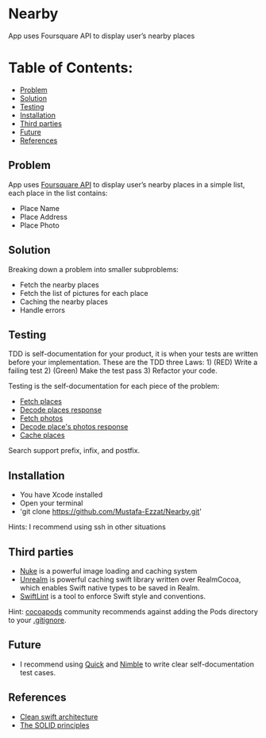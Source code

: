 # Nearby

App uses Foursquare API to display user’s nearby places 

# Table of Contents:
- [Problem](#problem)
- [Solution](#solution)
- [Testing](#testing)
- [Installation](#installation)
- [Third parties](#Third-parties)
- [Future](#future)
- [References](#references)

## Problem

App uses [Foursquare API](https://developer.foursquare.com/docs/) to display user’s nearby places in a simple list, each place in the list contains:
- Place Name
- Place Address
- Place Photo

## Solution

Breaking down a problem into smaller subproblems:

- Fetch the nearby places
- Fetch the list of pictures for each place
- Caching the nearby places
- Handle errors

## Testing

TDD is self-documentation for your product, it is when your tests are written before your implementation. These are the TDD three Laws: 1) (RED) Write a failing test 2) (Green) Make the test pass 3) Refactor your code. 

Testing is the self-documentation for each piece of the problem:

- [Fetch places](https://github.com/Mustafa-Ezzat/Nearby/blob/master/Nearby/NearbyTests/PlaceFetcherTestCase.swift)
- [Decode places response](https://github.com/Mustafa-Ezzat/Nearby/blob/master/Nearby/NearbyTests/ExploreResponsableTestCase.swift)
- [Fetch photos](https://github.com/Mustafa-Ezzat/Nearby/blob/master/Nearby/NearbyTests/PlacePhotoFetcherTestCase.swift)
- [Decode place's photos response](https://github.com/Mustafa-Ezzat/Nearby/blob/master/Nearby/NearbyTests/PhotoListResponsableTestCase.swift)
- [Cache places](https://github.com/Mustafa-Ezzat/Nearby/blob/master/Nearby/NearbyTests/RealmWorkerTestCase.swift)

Search support prefix, infix, and postfix.

## Installation
- You have Xcode installed
- Open your terminal 
- 'git clone https://github.com/Mustafa-Ezzat/Nearby.git'

Hints: I recommend using ssh in other situations

## Third parties
- [Nuke](https://github.com/kean/Nuke) is a powerful image loading and caching system
- [Unrealm](https://github.com/arturdev/Unrealm) is powerful caching swift library written over RealmCocoa, which enables Swift native types to be saved in Realm.
- [SwiftLint](https://github.com/realm/SwiftLint) is a tool to enforce Swift style and conventions.

Hint: [cocoapods](https://guides.cocoapods.org/using/using-cocoapods.html#should-i-check-the-pods-directory-into-source-control) community recommends against adding the Pods directory to your [.gitignore](https://github.com/Mustafa-Ezzat/Movielix/blob/master/.gitignore).

## Future
- I recommend using [Quick](https://github.com/Quick/Quick) and [Nimble](https://github.com/Quick/Nimble) to write clear self-documentation test cases.

## References

- [Clean swift architecture](https://clean-swift.com/)
- [The SOLID principles](https://www.youtube.com/watch?v=ltyI-o3DFtQ)
